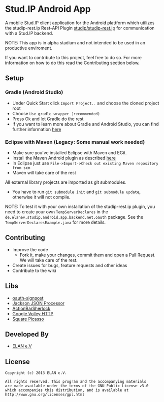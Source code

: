 Stud.IP Android App
===================

A mobile Stud.IP client application for the Android plattform which utilizes the studip-rest.ip Rest-API Plugin [studip/studip-rest.ip][2]
for communication with a Stud.IP backend.

NOTE: This app is in alpha stadium and not intended to be used in an productive enviroment.

If you want to contribute to this project, feel free to do so. For more information on how to do this read the Contributing section below.

Setup
-----
### Gradle (Android Studio)
* Under Quick Start click ```Import Project..``` and choose the cloned project root
* Choose ```Use gradle wrapper (recommended)```
* Press Ok and let Gradle do the rest
* If you want to learn more about Gradle and Android Studio, you can find further information [here][9]

### Eclipse with Maven (Legacy: Some manual work needed)
* Make sure you've installed Eclipse with Maven and EGit.
* Install the Maven Android plugin as described [here][3]
* In Eclipse just use `File->Import->Check out existing Maven repository from scm`
* Maven will take care of the rest

All external library projects are imported as git submodules.

* You have to run ```git submodule init``` and ```git submodule update```, otherwise it will not compile.
    
NOTE: To test it with your own installation of the studip-rest.ip plugin, 
you need to create your own ```TempServerDeclares``` in the ```de.elanev.studip.android.app.backend.net.oauth```
package. See the ```TempServerDeclaresExample.java``` for more details.

Contributing
------------
* Improve the code
	* Fork it, make your changes, commit them and open a Pull Request. We will take care of the rest.
* Create issues for bugs, feature requests and other ideas
* Contribute to the wiki

Libs
---------
* [oauth-signpost][4]
* [Jackson JSON Processor][5]
* [ActionBarSherlock][6]
* [Google Volley HTTP][7]
* [Square Picasso][10]

Developed By
------------
* [ELAN e.V][8]

License
-------
    Copyright (c) 2013 ELAN e.V.

	All rights reserved. This program and the accompanying materials
    are made available under the terms of the GNU Public License v3.0
    which accompanies this distribution, and is available at
    http://www.gnu.org/licenses/gpl.html

[1]: https://github.com/uol-studip/StudIPAndroidApp
[2]: https://github.com/studip/studip-rest.ip
[3]: http://code.google.com/p/maven-android-plugin/wiki/GettingStarted
[4]: http://code.google.com/p/oauth-signpost/
[5]: http://wiki.fasterxml.com/JacksonHome
[6]: http://actionbarsherlock.com/
[7]: https://android.googlesource.com/platform/frameworks/volley/
[8]: http://www.elan-ev.de/
[9]: http://developer.android.com/sdk/installing/studio.html
[10]: http://square.github.io/picasso/

